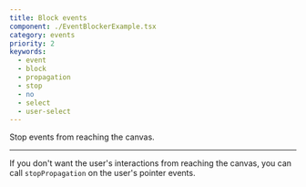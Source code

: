 ```yaml
---
title: Block events
component: ./EventBlockerExample.tsx
category: events
priority: 2
keywords:
  - event
  - block
  - propagation
  - stop
  - no
  - select
  - user-select
---
```


Stop events from reaching the canvas.

---

If you don't want the user's interactions from reaching the canvas, you can call `stopPropagation` on the user's pointer events.

